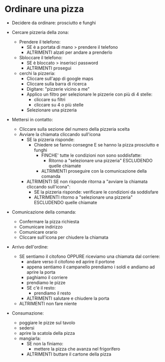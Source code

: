 # Ordinare una pizza

- Decidere da ordinare: prosciutto e funghi

- Cercare pizzeria della zona:
  - Prendere il telefono:
    - SE è a portata di mano > prendere il telefono
    - ALTRIMENTI alzati per andare a prenderlo
  - Sbloccare il telefono:
    - SE è bloccato > inserisci password
    - ALTRIMENTI prosegui
  - cerchi la pizzeria:
    - Cliccare sull'app di google maps
    - Cliccare sulla barra di ricerca
    - Digitare: "pizzerie vicino a me"
    - Applico un filtro per selezionare le pizzerie con più di 4 stelle:
      - cliccare su filtri
      - cliccare su 4 o più stelle
    - Selezionare una pizzeria

- Mettersi in contatto:
  - Cliccare sulla sezione del numero della pizzeria scelta
  - Avviare la chiamata cliccando sull'icona
    - SE la pizzeria risponde:
      - Chiedere se fanno consegne E se hanno la pizza prosciutto e funghi
        - FINCHE' tutte le condizioni non sono soddisfatte:
          - Ritorno a "selezionare una pizzeria" ESCLUDENDO quelle chiamate
        - ALTRIMENTI proseguire con la comunicazione della comanda
    - ALTRIMENTI SE non risponde ritorna a "avviare la chiamata cliccando sull'icona":
        - SE la pizzeria risponde: verificare le condizioni da soddisfare
        - ALTRIMENTI ritorno a "selezionare una pizzeria" ESCLUDENDO quelle chiamate

- Comunicazione della comanda:
  - Confermare la pizza richiesta
  - Comunicare indirizzo
  - Comunicare orario
  - Cliccare sull'icona per chiudere la chiamata

- Arrivo dell'ordine:
  - SE sentiamo il citofono OPPURE riceviamo una chiamata dal corriere:
    - andare verso il citofono ed aprire il portone
    - appena sentiamo il campanello prendiamo i soldi e andiamo ad aprire la porta
    - paghiamo il corriere
    - prendiamo le pizze
    - SE c'è il resto:
      - prendiamo il resto
    - ALTRIMENTI  salutare e chiudere la porta
  - ALTRIMENTI non fare niente


- Consumazione:
  - poggiare le pizze sul tavolo
  - sedersi
  - aprire la scatola della pizza
  - mangiarla:
    - SE non la finiamo:
      - mettere la pizza che avanza nel frigorifero
    - ALTRIMENTI buttare il cartone della pizza